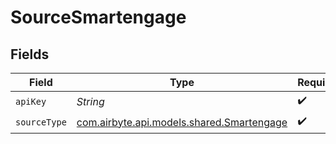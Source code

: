 # SourceSmartengage


## Fields

| Field                                                                           | Type                                                                            | Required                                                                        | Description                                                                     |
| ------------------------------------------------------------------------------- | ------------------------------------------------------------------------------- | ------------------------------------------------------------------------------- | ------------------------------------------------------------------------------- |
| `apiKey`                                                                        | *String*                                                                        | :heavy_check_mark:                                                              | API Key                                                                         |
| `sourceType`                                                                    | [com.airbyte.api.models.shared.Smartengage](../../models/shared/Smartengage.md) | :heavy_check_mark:                                                              | N/A                                                                             |